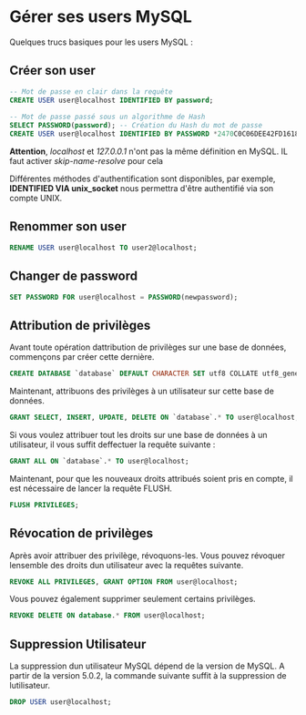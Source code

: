 # Gérer ses users MySQL 
 
Quelques trucs basiques pour les users MySQL : 
 
## Créer son user 
 
``` sql 
-- Mot de passe en clair dans la requête 
CREATE USER user@localhost IDENTIFIED BY password; 
 
-- Mot de passe passé sous un algorithme de Hash 
SELECT PASSWORD(password); -- Création du Hash du mot de passe 
CREATE USER user@localhost IDENTIFIED BY PASSWORD *2470C0C06DEE42FD1618BB9900DFG1E6Y89F4; 
``` 
 
**Attention**, *localhost* et *127.0.0.1* n'ont pas la même définition 
en MySQL. IL faut activer *skip-name-resolve* pour cela 
 
Différentes méthodes d'authentification sont disponibles, par exemple, 
**IDENTIFIED VIA unix_socket** nous permettra d'être authentifié via 
son compte UNIX. 
 
## Renommer son user 
 
``` sql 
RENAME USER user@localhost TO user2@localhost; 
``` 
 
## Changer de password 
 
``` sql 
SET PASSWORD FOR user@localhost = PASSWORD(newpassword); 
``` 
 
## Attribution de privilèges 
 
Avant toute opération dattribution de privilèges sur une base de 
données, commençons par créer cette dernière. 
 
``` sql 
CREATE DATABASE `database` DEFAULT CHARACTER SET utf8 COLLATE utf8_general_ci; 
``` 
 
Maintenant, attribuons des privilèges à un utilisateur sur cette base de 
données. 
 
``` sql 
GRANT SELECT, INSERT, UPDATE, DELETE ON `database`.* TO user@localhost; 
``` 
 
Si vous voulez attribuer tout les droits sur une base de données à un 
utilisateur, il vous suffit deffectuer la requête suivante : 
 
``` sql 
GRANT ALL ON `database`.* TO user@localhost; 
``` 
 
Maintenant, pour que les nouveaux droits attribués soient pris en 
compte, il est nécessaire de lancer la requête FLUSH. 
 
``` sql 
FLUSH PRIVILEGES; 
``` 
 
## Révocation de privilèges 
 
Après avoir attribuer des privilège, révoquons-les. Vous pouvez révoquer 
lensemble des droits dun utilisateur avec la requêtes suivante. 
 
``` sql 
REVOKE ALL PRIVILEGES, GRANT OPTION FROM user@localhost; 
``` 
 
Vous pouvez également supprimer seulement certains privilèges. 
 
``` sql 
REVOKE DELETE ON database.* FROM user@localhost; 
``` 
 
## Suppression Utilisateur 
 
La suppression dun utilisateur MySQL dépend de la version de MySQL. A 
partir de la version 5.0.2, la commande suivante suffit à la suppression 
de lutilisateur. 
 
``` sql 
DROP USER user@localhost; 
``` 
